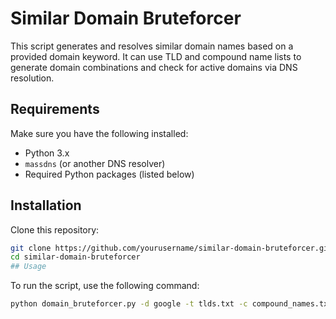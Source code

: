 # Similar Domain Bruteforcer

This script generates and resolves similar domain names based on a provided domain keyword. It can use TLD and compound name lists to generate domain combinations and check for active domains via DNS resolution.

## Requirements

Make sure you have the following installed:

- Python 3.x
- `massdns` (or another DNS resolver)
- Required Python packages (listed below)

## Installation

Clone this repository:

```bash
git clone https://github.com/yourusername/similar-domain-bruteforcer.git
cd similar-domain-bruteforcer
## Usage
```

To run the script, use the following command:

```bash
python domain_bruteforcer.py -d google -t tlds.txt -c compound_names.txt -r resolver.txt

